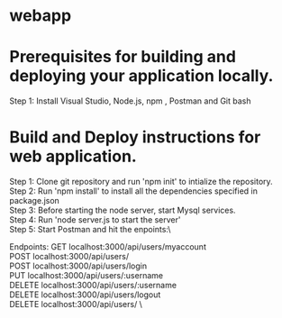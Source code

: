 # webapp

# Prerequisites for building and deploying your application locally.
Step 1: Install Visual Studio, Node.js, npm , Postman and Git bash

# Build and Deploy instructions for web application.
Step 1: Clone git repository and run 'npm init' to intialize the repository.\
Step 2: Run 'npm install' to install all the dependencies specified in package.json\
Step 3: Before starting the node server, start Mysql services.\
Step 4: Run 'node server.js to start the server'\
Step 5: Start Postman and hit the enpoints:\

Endpoints:
GET localhost:3000/api/users/myaccount \
POST localhost:3000/api/users/ \
POST localhost:3000/api/users/login \
PUT localhost:3000/api/users/:username   \
DELETE localhost:3000/api/users/:username \
DELETE  localhost:3000/api/users/logout \
DELETE  localhost:3000/api/users/ \